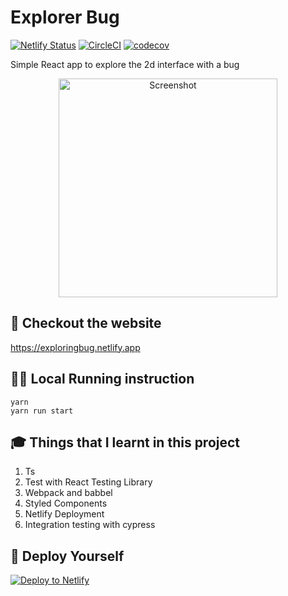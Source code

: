 # Explorer Bug

[![Netlify Status](https://api.netlify.com/api/v1/badges/c7820f18-d7e2-4b89-aaf6-e8163fd9811f/deploy-status)](https://app.netlify.com/sites/exploringbug/deploys)
[![CircleCI](https://circleci.com/gh/ayonious/explorer-bug.svg?style=svg)](https://circleci.com/gh/ayonious/explorer-bug)
[![codecov](https://codecov.io/gh/ayonious/explorer-bug/branch/master/graph/badge.svg)](https://codecov.io/gh/ayonious/explorer-bug)

Simple React app to explore the 2d interface with a bug

<p align="center">
  <img height="auto" width="350px" alt="Screenshot" src="https://cdn.jsdelivr.net/gh/ayonious/explorer-bug@master/documentation/bugdemo.gif">
</p>

## 🎁 Checkout the website

https://exploringbug.netlify.app

## 🏃‍♂️ Local Running instruction

```
yarn
yarn run start
```

## 🎓 Things that I learnt in this project

1. Ts
2. Test with React Testing Library
3. Webpack and babbel
4. Styled Components
5. Netlify Deployment
6. Integration testing with cypress 

## 🚀 Deploy Yourself

[![Deploy to Netlify](https://www.netlify.com/img/deploy/button.svg)](https://app.netlify.com/start/deploy?repository=https://github.com/ayonious/explorer-bug)

